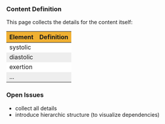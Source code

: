 <style>
table th {background: #f0b033}
table tr:nth-child(even) {background: #EEE}
table tr:nth-child(odd) {background: #FFF}
</style>


### Content Definition

This page collects the details for the content itself:

| Element | Definition |
| --- | --- |
| systolic |
| diastolic |
| exertion |
| ... |

### Open Issues

* collect all details
* introduce hierarchic structure (to visualize dependencies)




